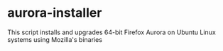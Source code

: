 aurora-installer
================

This script installs and upgrades 64-bit Firefox Aurora on Ubuntu Linux systems using Mozilla's binaries
